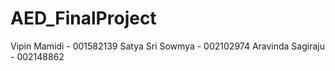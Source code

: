 # AED_FinalProject

Vipin Mamidi - 001582139
Satya Sri Sowmya -  002102974
Aravinda Sagiraju - 002148862
